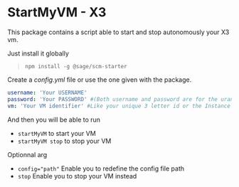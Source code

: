# StartMyVM - X3

This package contains a script able to start and stop autonomously your X3 vm.

Just install it globally
> `npm install -g @sage/scm-starter`

Create a _config.yml_ file or use the one given with the package.
```YAML
username: 'Your USERNAME'
password: 'Your PASSWORD' #(Both username and password are for the uranus2 server)
vm: 'Your VM identifier' #Like your unique 3 letter id or the Instance name (upper case)
```

And then you will be able to run

- `startMyVM` to start your VM
- `startMyVM stop` to stop your VM

Optionnal arg

- `config="path"` Enable you to redefine the config file path
- `stop` Enable you to stop your VM instead
